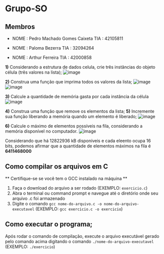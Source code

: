 # Grupo-SO
## Membros

* NOME : Pedro Machado Gomes Caixeta TIA  : 42105811

* NOME : Paloma Bezerra TIA  : 32094264

* NOME : Arthur Ferreira TIA  : 42000858


**1)** Considerando a estrutura de dados celula, crie três instâncias do objeto célula (três valores na lista); 
   ![image](https://user-images.githubusercontent.com/60948786/234988048-6bfd2f34-48aa-480a-b425-d74663e5f742.png)

**2)** Construa uma função que imprima todos os valores da lista; 
    ![image](https://user-images.githubusercontent.com/60948786/234988108-034b7513-d18c-4cd3-b4e3-bb8e3ab9187d.png)
    ![image](https://user-images.githubusercontent.com/60948786/234988265-e31143ed-3278-405e-92a0-6ac13fc85bd2.png)
      
**3)** Calcule a quantidade de memória gasta por cada instância da célula
   ![image](https://user-images.githubusercontent.com/60948786/234988473-ff674131-f812-4fa6-bdfe-03cd4d29f31f.png)

**4)** Construa uma função que remove os elementos da lista;
**5)** Incremente sua função liberando a memória quando um elemento é liberado;
   ![image](https://user-images.githubusercontent.com/60948786/234988768-2fd44fb4-f028-4a6a-8a44-dafa42826210.png)


**6)** Calcule o máximo de elementos possíveis na fila, considerando a memória disponível no computador.
   ![image](https://user-images.githubusercontent.com/60948786/234990529-7c1cc619-4f95-491c-ba63-a3a362a56f35.png)
   
   Considerando que há 12822936 kB disponíveis e cada eleento ocupa 16 bits, podemos afirmar que a quantidade de elementos máximos na fila é **6411468000**


## Como compilar os arquivos em C
** Certifique-se se você tem o GCC instalado na máquina **
1. Faça o download do arquivo a ser rodado (EXEMPLO: `exercicio.c`)
2. Abra o terminal ou command prompt e navegue até o diretório onde seu arquivo .c foi armazenado
3. Digite o comando `gcc nome-do-arquivo.c -o nome-do-arquivo-executavel` (EXEMPLO: `gcc exercicio.c -o exercicio`)

## Como executar o programa;

Após rodar o comando de compilação, execute o arquivo executável gerado pelo comando acima digitando o comando `./nome-do-arquivo-executavel` (EXEMPLO: `./exercicio`)
